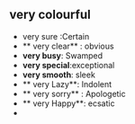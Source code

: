 ## very colourful 

- very sure :Certain
- ** very clear** : obvious
- **very busy**: Swamped
- **very special**:exceptional
- **very smooth**: sleek
- ** very Lazy**: Indolent
- ** very sorry** : Apologetic
- ** very Happy**: ecsatic
- 